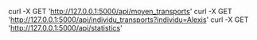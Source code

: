 curl -X GET 'http://127.0.0.1:5000/api/moyen_transports'
curl -X GET 'http://127.0.0.1:5000/api/individu_transports?individu=Alexis'
curl -X GET 'http://127.0.0.1:5000/api/statistics'
